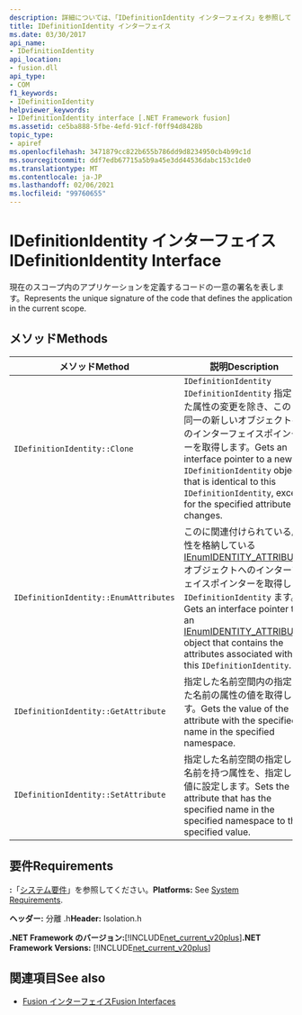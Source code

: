 ```yaml
---
description: 詳細については、「IDefinitionIdentity インターフェイス」を参照してください。
title: IDefinitionIdentity インターフェイス
ms.date: 03/30/2017
api_name:
- IDefinitionIdentity
api_location:
- fusion.dll
api_type:
- COM
f1_keywords:
- IDefinitionIdentity
helpviewer_keywords:
- IDefinitionIdentity interface [.NET Framework fusion]
ms.assetid: ce5ba888-5fbe-4efd-91cf-f0ff94d8428b
topic_type:
- apiref
ms.openlocfilehash: 3471879cc822b655b786dd9d8234950cb4b99c1d
ms.sourcegitcommit: ddf7edb67715a5b9a45e3dd44536dabc153c1de0
ms.translationtype: MT
ms.contentlocale: ja-JP
ms.lasthandoff: 02/06/2021
ms.locfileid: "99760655"
---
```

# <a name="idefinitionidentity-interface"></a><span data-ttu-id="01eb2-103">IDefinitionIdentity インターフェイス</span><span class="sxs-lookup"><span data-stu-id="01eb2-103">IDefinitionIdentity Interface</span></span>

<span data-ttu-id="01eb2-104">現在のスコープ内のアプリケーションを定義するコードの一意の署名を表します。</span><span class="sxs-lookup"><span data-stu-id="01eb2-104">Represents the unique signature of the code that defines the application in the current scope.</span></span>  
  
## <a name="methods"></a><span data-ttu-id="01eb2-105">メソッド</span><span class="sxs-lookup"><span data-stu-id="01eb2-105">Methods</span></span>  
  
|<span data-ttu-id="01eb2-106">メソッド</span><span class="sxs-lookup"><span data-stu-id="01eb2-106">Method</span></span>|<span data-ttu-id="01eb2-107">説明</span><span class="sxs-lookup"><span data-stu-id="01eb2-107">Description</span></span>|  
|------------|-----------------|  
|`IDefinitionIdentity::Clone`|<span data-ttu-id="01eb2-108">`IDefinitionIdentity` `IDefinitionIdentity` 指定した属性の変更を除き、このと同一の新しいオブジェクトへのインターフェイスポインターを取得します。</span><span class="sxs-lookup"><span data-stu-id="01eb2-108">Gets an interface pointer to a new `IDefinitionIdentity` object that is identical to this `IDefinitionIdentity`, except for the specified attribute changes.</span></span>|  
|`IDefinitionIdentity::EnumAttributes`|<span data-ttu-id="01eb2-109">このに関連付けられている属性を格納している [IEnumIDENTITY_ATTRIBUTE](ienumidentity-attribute-interface.md) オブジェクトへのインターフェイスポインターを取得し `IDefinitionIdentity` ます。</span><span class="sxs-lookup"><span data-stu-id="01eb2-109">Gets an interface pointer to an [IEnumIDENTITY_ATTRIBUTE](ienumidentity-attribute-interface.md) object that contains the attributes associated with this `IDefinitionIdentity`.</span></span>|  
|`IDefinitionIdentity::GetAttribute`|<span data-ttu-id="01eb2-110">指定した名前空間内の指定した名前の属性の値を取得します。</span><span class="sxs-lookup"><span data-stu-id="01eb2-110">Gets the value of the attribute with the specified name in the specified namespace.</span></span>|  
|`IDefinitionIdentity::SetAttribute`|<span data-ttu-id="01eb2-111">指定した名前空間の指定した名前を持つ属性を、指定した値に設定します。</span><span class="sxs-lookup"><span data-stu-id="01eb2-111">Sets the attribute that has the specified name in the specified namespace to the specified value.</span></span>|  
  
## <a name="requirements"></a><span data-ttu-id="01eb2-112">要件</span><span class="sxs-lookup"><span data-stu-id="01eb2-112">Requirements</span></span>  

 <span data-ttu-id="01eb2-113">**:**「[システム要件](../../get-started/system-requirements.md)」を参照してください。</span><span class="sxs-lookup"><span data-stu-id="01eb2-113">**Platforms:** See [System Requirements](../../get-started/system-requirements.md).</span></span>  
  
 <span data-ttu-id="01eb2-114">**ヘッダー:** 分離 .h</span><span class="sxs-lookup"><span data-stu-id="01eb2-114">**Header:** Isolation.h</span></span>  
  
 <span data-ttu-id="01eb2-115">**.NET Framework のバージョン:**[!INCLUDE[net_current_v20plus](../../../../includes/net-current-v20plus-md.md)]</span><span class="sxs-lookup"><span data-stu-id="01eb2-115">**.NET Framework Versions:** [!INCLUDE[net_current_v20plus](../../../../includes/net-current-v20plus-md.md)]</span></span>  
  
## <a name="see-also"></a><span data-ttu-id="01eb2-116">関連項目</span><span class="sxs-lookup"><span data-stu-id="01eb2-116">See also</span></span>

- [<span data-ttu-id="01eb2-117">Fusion インターフェイス</span><span class="sxs-lookup"><span data-stu-id="01eb2-117">Fusion Interfaces</span></span>](fusion-interfaces.md)
